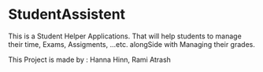 # StudentAssistent

This is a Student Helper Applications. That will help students to manage their time, Exams, Assigments, ...etc. alongSide with Managing their grades.

This Project is made by : Hanna Hinn, Rami Atrash